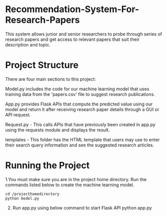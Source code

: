 # Recommendation-System-For-Research-Papers
This system allows junior and senior researchers to probe through series of research papers and get access to relevant papers that suit their description and topic.

# Project Structure 
There are four main sections to this project:

Model.py includes the code for our machine learning model that uses training data from the 'papers.csv' file to suggest research publications.

App.py provides Flask APIs that compute the predicted value using our model and return it after receiving research paper details through a GUI or API request.

Request.py - This calls APIs that have previously been created in app.py using the requests module and displays the result.

templates - This folder has the HTML template that users may use to enter their search query information and see the suggested research articles.

# Running the Project
1.You must make sure you are in the project home directory. Run the commands listed below to create the machine learning model.

    cd /projecthomedirectory
    python model.py
    
2. Run app.py using below command to start Flask API
    python app.py

